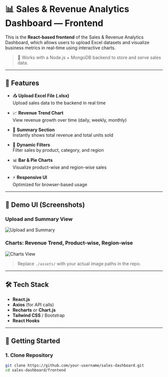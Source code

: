 # 📊 Sales & Revenue Analytics Dashboard — Frontend

This is the **React-based frontend** of the Sales & Revenue Analytics Dashboard, which allows users to upload Excel datasets and visualize business metrics in real-time using interactive charts.

> 🔗 Works with a Node.js + MongoDB backend to store and serve sales data.

---

## 🌟 Features

- 📤 **Upload Excel File (.xlsx)**  
  Upload sales data to the backend in real time

- 📈 **Revenue Trend Chart**  
  View revenue growth over time (daily, weekly, monthly)

- 🧮 **Summary Section**  
  Instantly shows total revenue and total units sold

- 🔎 **Dynamic Filters**  
  Filter sales by product, category, and region

- 📊 **Bar & Pie Charts**  
  Visualize product-wise and region-wise sales

- ⚡ **Responsive UI**  
  Optimized for browser-based usage

---

## 📸 Demo UI (Screenshots)

### Upload and Summary View  
![Upload and Summary](./assets/Screenshot-Upload-Summary.png)

### Charts: Revenue Trend, Product-wise, Region-wise  
![Charts View](./assets/Screenshot-Charts.png)

> Replace `./assets/` with your actual image paths in the repo.

---

## 🛠️ Tech Stack

- **React.js**
- **Axios** (for API calls)
- **Recharts** or **Chart.js**
- **Tailwind CSS** / Bootstrap
- **React Hooks**

---

## 🚀 Getting Started

### 1. Clone Repository

```bash
git clone https://github.com/your-username/sales-dashboard.git
cd sales-dashboard/frontend
